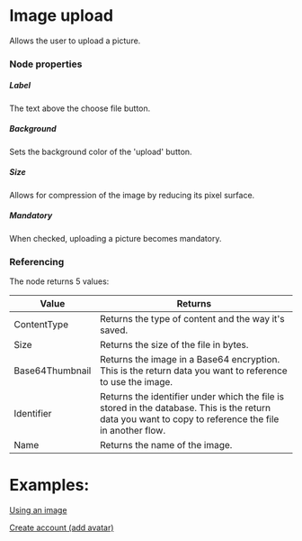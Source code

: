 # Image upload

Allows the user to upload a picture.

### Node properties

##### Label

The text above the choose file button.

##### Background

Sets the background color of the 'upload' button.

##### Size

Allows for compression of the image by reducing its pixel surface.

##### Mandatory

When checked, uploading a picture becomes mandatory.

### Referencing

The node returns 5 values:

| Value           | Returns                                                                                                                                                |
| --------------- | ------------------------------------------------------------------------------------------------------------------------------------------------------ |
| ContentType     | Returns the type of content and the way it's saved.                                                                                                    |
| Size            | Returns the size of the file in bytes.                                                                                                                 |
| Base64Thumbnail | Returns the image in a Base64 encryption. This is the return data you want to reference to use the image.                                              |
| Identifier      | Returns the identifier under which the file is stored in the database. This is the return data you want to copy to reference the file in another flow. |
| Name            | Returns the name of the image.                                                                                                                         |

# Examples:

[Using an image](../../Nodes/Examples/UsingAnImage.md)

[Create account (add avatar)](../../Nodes/Examples/CreateAccount.md)
